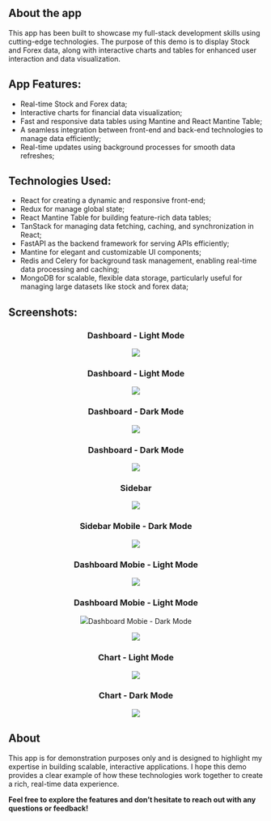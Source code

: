 ## About the app
This app has been built to showcase my full-stack development skills using cutting-edge technologies.
The purpose of this demo is to display Stock and Forex data, along with interactive charts and tables for enhanced user interaction and data visualization.

## App Features:
- Real-time Stock and Forex data;
- Interactive charts for financial data visualization;
- Fast and responsive data tables using Mantine and React Mantine Table;
- A seamless integration between front-end and back-end technologies to manage data efficiently;
- Real-time updates using background processes for smooth data refreshes;

## Technologies Used:
- React for creating a dynamic and responsive front-end;
- Redux for manage global state;
- React Mantine Table for building feature-rich data tables;
- TanStack for managing data fetching, caching, and synchronization in React;
- FastAPI as the backend framework for serving APIs efficiently;
- Mantine for elegant and customizable UI components;
- Redis and Celery for background task management, enabling real-time data processing and caching;
- MongoDB for scalable, flexible data storage, particularly useful for managing large datasets like stock and forex data;

## Screenshots:

<h3 align="center">Dashboard - Light Mode</h3>
<p align="center">
  <img src="https://github.com/AStoychev/demo-app-mantine/blob/master/public/Screenshots/dashboard-light.jpg">
</p>

<h3 align="center">Dashboard - Light Mode</h3>
<p align="center">
  <img src="https://github.com/AStoychev/demo-app-mantine/blob/master/public/Screenshots/dashboard-open-light.jpg">
</p>

<h3 align="center">Dashboard - Dark Mode</h3>
<p align="center">
  <img src="https://github.com/AStoychev/demo-app-mantine/blob/master/public/Screenshots/dashboard-dark.jpg">
</p>

<h3 align="center">Dashboard - Dark Mode</h3>
<p align="center">
  <img src="https://github.com/AStoychev/demo-app-mantine/blob/master/public/Screenshots/dashboard-open-dark.jpg">
</p>

<h3 align="center">Sidebar</h3>
<p align="center">
  <img src="https://github.com/AStoychev/demo-app-mantine/blob/master/public/Screenshots/side-bar.jpg">
</p>

<h3 align="center">Sidebar Mobile - Dark Mode</h3>
<p align="center">
  <img src="https://github.com/AStoychev/demo-app-mantine/blob/master/public/Screenshots/sidebar-dark.jpg">
</p>



<h3 align="center">Dashboard Mobie - Light Mode</h3>
<p align="center">
  <img src="https://github.com/AStoychev/demo-app-mantine/blob/master/public/Screenshots/dashboard.jpg">
</p>

<h3 align="center">Dashboard Mobie - Light Mode</h3>
<p align="center">
  <img src="https://github.com/AStoychev/demo-app-mantine/blob/master/public/Screenshots/mobile-light.jpg>
</p>

<h3 align="center">Dashboard Mobie - Dark Mode</h3>
<p align="center">
  <img src="https://github.com/AStoychev/demo-app-mantine/blob/master/public/Screenshots/mobile-dark.jpg">
</p>

<h3 align="center">Chart - Light Mode</h3>
<p align="center">
  <img src="https://github.com/AStoychev/demo-app-mantine/blob/master/public/Screenshots/chart-light.jpg">
</p>

<h3 align="center">Chart - Dark Mode</h3>
<p align="center">
  <img src="https://github.com/AStoychev/demo-app-mantine/blob/master/public/Screenshots/chart-dark.jpg">
</p>


## About
This app is for demonstration purposes only and is designed to highlight my expertise in building scalable,
interactive applications. I hope this demo provides a clear example of how these technologies work together to
create a rich, real-time data experience.


**Feel free to explore the features and don’t hesitate to reach out with any questions or feedback!**